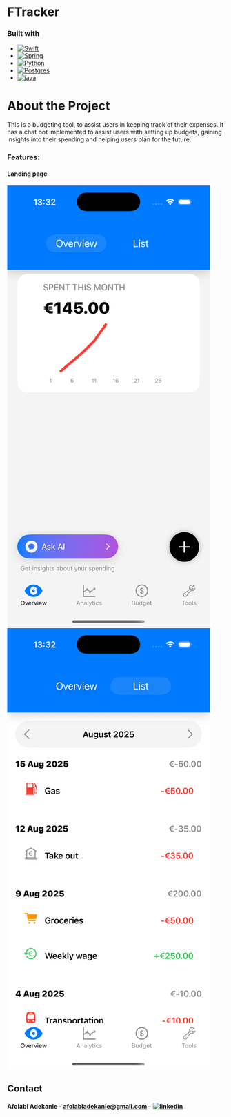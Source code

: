 # FTracker
### Built with
* [![Swift][Swift]][Swift-url]
* [![Spring][SpringBoot]][SpringBoot-url]
* [![Python][Python.py]][Python-url]
* [![Postgres][Postgresql]][Postgresql-url]
* [![java][Java]][Java-url]

# About the Project

This is a budgeting tool, to assist users in keeping track of their expenses. It has a chat bot implemented to assist users with setting up budgets, gaining insights into their spending and helping users plan for the future.

### Features:
#### Landing page
![Home-Page](./photos/homepage.png)
![Home-Page-List](./photos/homepage_list.png)

## Contact
#### Afolabi Adekanle - afolabiadekanle@gmail.com - [![linkedin][linked-in]][LinkedIn-url]

[Swift]:https://img.shields.io/badge/Swift-F05138?logo=swift&logoColor=white
[Swift-url]:https://www.swift.org/
[Python.py]:https://img.shields.io/badge/python-3670A0?style=for-the-badge&logo=python&logoColor=ffdd54
[Python-url]:https://www.python.org/
[Postgresql]:https://img.shields.io/badge/postgresql-4169e1?style=for-the-badge&logo=postgresql&logoColor=white
[Postgresql-url]:https://www.postgresql.org/
[linked-in]: https://img.shields.io/badge/LinkedIn-0077B5?style=for-the-badge&logo=linkedin&logoColor=white
[LinkedIn-url]: https://www.linkedin.com/in/afolabi-adekanle-68428b1b6/
[SpringBoot]:https://img.shields.io/badge/SpringBoot-6DB33F?style=flat-square&logo=Spring&logoColor=white
[SpringBoot-url]:https://spring.io/
[Java]:https://img.shields.io/badge/Java-ED8B00?style=for-the-badge&logo=openjdk&logoColor=white
[Java-url]:https://www.java.com/en/
